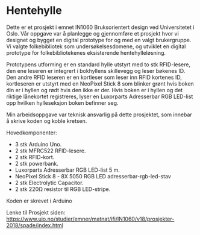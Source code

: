 # Hentehylle
Dette er et prosjekt i emnet IN1060 Bruksorientert design ved Universitetet i Oslo. 
Vår oppgave var å planlegge og gjennomføre et prosjekt hvor vi designet og bygget en digital prototype for og med en valgt brukergruppe. 
Vi valgte folkebibliotek som undersøkelsesdomene, og utviklet en digital prototype for folkebibliotekenes eksisterende hentehylleløsning. 

Prototypens utforming er en standard hylle utstyrt med to stk RFID-lesere, den ene leseren er integrert i bokhyllens skillevegg og leser bøkenes ID. Den andre RFID leseren er en kortleser som leser inn RFID kortenes ID, kortleseren er utstyrt med en NeoPixel Stick 8 som blinker grønt hvis boken din er i hyllen og rødt hvis den ikke er der. Hvis boken er i hyllen og det riktige lånekortet registreres, lyser en Luxorparts Adresserbar RGB LED-list opp hvilken hylleseksjon boken befinner seg. 

Min arbeidsoppgave var teknisk ansvarlig på dette prosjektet, som innebar å skrive koden og koble kretsen.     

Hovedkomponenter: 
- 3 stk Arduino Uno. 
- 2 stk MFRC522 RFID-lesere. 
- 2 stk RFID-kort. 
- 2 stk powerbank. 
- Luxorparts Adresserbar RGB LED-list 5 m.
- NeoPixel Stick 8 - 8X 5050 RGB LED  adresserbar-rgb-led-stav
- 2 stk Electrolytic Capacitor.
- 2 stk 220Ω resistor til RGB LED-stripe.

Koden er skrevet i Arduino

Lenke til Prosjekt siden: https://www.uio.no/studier/emner/matnat/ifi/IN1060/v18/prosjekter-2018/spade/index.html
